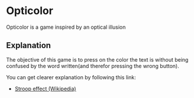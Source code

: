 # Opticolor

Opticolor is a game inspired by an optical illusion

## Explanation

The objective of this game is to press on the color the text is
without being confused by the word written(and therefor pressing
the wrong button). 

You can get clearer explanation by following this link:

- [Stroop effect (Wikipedia)](https://docs.flutter.dev/get-started/codelab)

